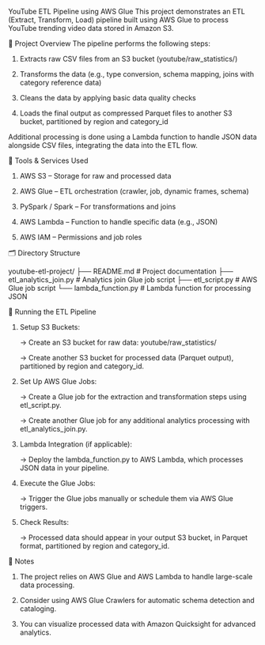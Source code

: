 YouTube ETL Pipeline using AWS Glue
This project demonstrates an ETL (Extract, Transform, Load) pipeline built using AWS Glue to process YouTube trending video data stored in Amazon S3.

📌 Project Overview
The pipeline performs the following steps:

1. Extracts raw CSV files from an S3 bucket (youtube/raw_statistics/)

2. Transforms the data (e.g., type conversion, schema mapping, joins with category reference data)

3. Cleans the data by applying basic data quality checks

4. Loads the final output as compressed Parquet files to another S3 bucket, partitioned by region and category_id

Additional processing is done using a Lambda function to handle JSON data alongside CSV files, integrating the data into the ETL flow.

🧰 Tools & Services Used
1. AWS S3 – Storage for raw and processed data

2. AWS Glue – ETL orchestration (crawler, job, dynamic frames, schema)

3. PySpark / Spark – For transformations and joins

4. AWS Lambda – Function to handle specific data (e.g., JSON)

5. AWS IAM – Permissions and job roles

🗂️ Directory Structure

youtube-etl-project/
├── README.md                     # Project documentation
├── etl_analytics_join.py         # Analytics join Glue job script
├── etl_script.py                 # AWS Glue job script
└── lambda_function.py            # Lambda function for processing JSON

🚀 Running the ETL Pipeline

1. Setup S3 Buckets:

   -> Create an S3 bucket for raw data: youtube/raw_statistics/

   -> Create another S3 bucket for processed data (Parquet output), partitioned by region and category_id.

2. Set Up AWS Glue Jobs:

   -> Create a Glue job for the extraction and transformation steps using etl_script.py.

   -> Create another Glue job for any additional analytics processing with etl_analytics_join.py.

3. Lambda Integration (if applicable):

   -> Deploy the lambda_function.py to AWS Lambda, which processes JSON data in your pipeline.

4. Execute the Glue Jobs:

   -> Trigger the Glue jobs manually or schedule them via AWS Glue triggers.

5. Check Results:

   -> Processed data should appear in your output S3 bucket, in Parquet format, partitioned by region and category_id.

📝 Notes

1. The project relies on AWS Glue and AWS Lambda to handle large-scale data processing.

2. Consider using AWS Glue Crawlers for automatic schema detection and cataloging.

3. You can visualize processed data with Amazon Quicksight for advanced analytics.
